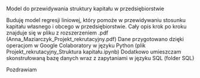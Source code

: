Model do przewidywania struktury kapitału w przedsiębiorstwie

Buduję model regresji liniowej, który pomoże w przewidywaniu stosunku kapitału własnego i obcego w przedsiębiorstwie.
Cały opis krok po kroku znajduje się w pliku z rozszerzeniem .pdf (Anna_Maziarczyk_Projekt_rekrutacyjny.pdf)
Dane przygotowano dzięki operacjom w Google Colaboratory w języku Python (plik Projekt_rekrutacyjny_Struktura kapitału.ipynb)
Dodatkowo umieszczam skonstrułowaną bazę danych wraz z zapytaniami w języku SQL (folder SQL)

Pozdrawiam